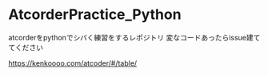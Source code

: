 # AtcorderPractice_Python
atcorderをpythonでシバく練習をするレポジトリ
変なコードあったらissue建ててください


https://kenkoooo.com/atcoder/#/table/
